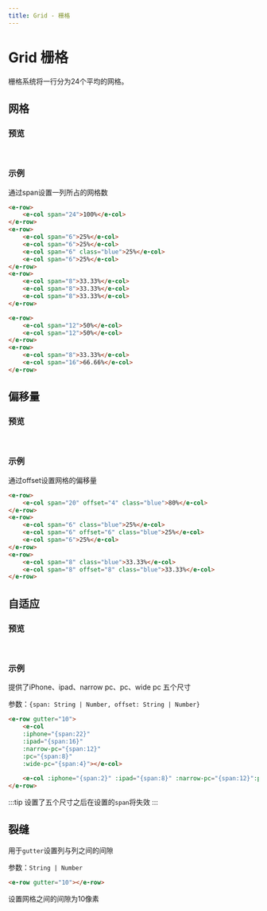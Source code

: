 ```yaml
---
title: Grid - 栅格
---
```


# Grid 栅格

栅格系统将一行分为24个平均的网格。

## 网格

### 预览
<br>

<ClientOnly>
<grid-demos />
</ClientOnly>

### 示例
通过span设置一列所占的网格数
```html
<e-row>
    <e-col span="24">100%</e-col>
</e-row>
<e-row>
    <e-col span="6">25%</e-col>
    <e-col span="6">25%</e-col>
    <e-col span="6" class="blue">25%</e-col>
    <e-col span="6">25%</e-col>
</e-row>
<e-row>
    <e-col span="8">33.33%</e-col>
    <e-col span="8">33.33%</e-col>
    <e-col span="8">33.33%</e-col>
</e-row>

<e-row>
    <e-col span="12">50%</e-col>
    <e-col span="12">50%</e-col>
</e-row>
<e-row>
    <e-col span="8">33.33%</e-col>
    <e-col span="16">66.66%</e-col>
</e-row>
```



## 偏移量

### 预览

<br>
<ClientOnly>
<grid-offset-demos />
</ClientOnly>

### 示例
通过offset设置网格的偏移量
```html
<e-row>
    <e-col span="20" offset="4" class="blue">80%</e-col>
</e-row>
<e-row>
    <e-col span="6" class="blue">25%</e-col>
    <e-col span="6" offset="6" class="blue">25%</e-col>
    <e-col span="6">25%</e-col>
</e-row>
<e-row>
    <e-col span="8" class="blue">33.33%</e-col>
    <e-col span="8" offset="8" class="blue">33.33%</e-col>
</e-row>
```

## 自适应

### 预览

<br>
<ClientOnly>
<grid-selfAdaption-demos />
</ClientOnly>

### 示例
提供了iPhone、ipad、narrow pc、pc、wide pc 五个尺寸

参数：`{span: String | Number, offset: String | Number}`

```html
<e-row gutter="10">
    <e-col 
    :iphone="{span:22}" 
    :ipad="{span:16}" 
    :narrow-pc="{span:12}"
    :pc="{span:8}" 
    :wide-pc="{span:4}"></e-col>
    
    <e-col :iphone="{span:2}" :ipad="{span:8}" :narrow-pc="{span:12}":pc="{span:16}" :wide-pc="{span:20}" class="blue"></e-col>
</e-row>
```
:::tip
设置了五个尺寸之后在设置的`span`将失效
:::
## 裂缝
用于`gutter`设置列与列之间的间隙

参数：`String | Number`

```html
<e-row gutter="10"></e-row>
```

设置网格之间的间隙为10像素
